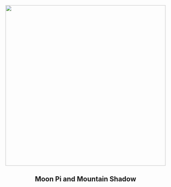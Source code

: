 
<p align="center"><img src="https://apod.nasa.gov/apod/image/2403/MoonriseShadowDLopez_1024.jpg" width="500" height="500"></p>
<h2 align="center">Moon Pi and Mountain Shadow</h2>
